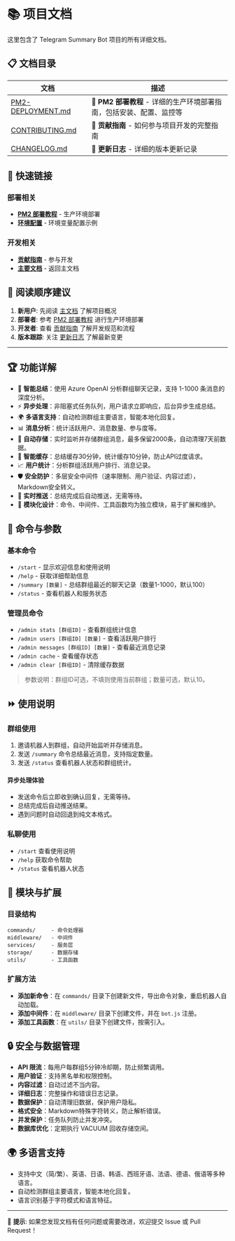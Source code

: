 # 📚 项目文档

这里包含了 Telegram Summary Bot 项目的所有详细文档。

## 📋 文档目录

| 文档 | 描述 |
|------|------|
| [PM2-DEPLOYMENT.md](PM2-DEPLOYMENT.md) | 🚀 **PM2 部署教程** - 详细的生产环境部署指南，包括安装、配置、监控等 |
| [CONTRIBUTING.md](CONTRIBUTING.md) | 🤝 **贡献指南** - 如何参与项目开发的完整指南 |
| [CHANGELOG.md](CHANGELOG.md) | 📝 **更新日志** - 详细的版本更新记录 |

## 🔗 快速链接

### 部署相关
- **[PM2 部署教程](PM2-DEPLOYMENT.md)** - 生产环境部署
- **[环境配置](../env.example)** - 环境变量配置示例

### 开发相关
- **[贡献指南](CONTRIBUTING.md)** - 参与开发
- **[主要文档](../README.md)** - 返回主文档

## 📖 阅读顺序建议

1. **新用户**: 先阅读 [主文档](../README.md) 了解项目概况
2. **部署者**: 参考 [PM2 部署教程](PM2-DEPLOYMENT.md) 进行生产环境部署
3. **开发者**: 查看 [贡献指南](CONTRIBUTING.md) 了解开发规范和流程
4. **版本跟踪**: 关注 [更新日志](CHANGELOG.md) 了解最新变更

---

## 🏆 功能详解

- 🤖 **智能总结**：使用 Azure OpenAI 分析群组聊天记录，支持 1-1000 条消息的深度分析。
- ⚡ **异步处理**：非阻塞式任务队列，用户请求立即响应，后台异步生成总结。
- 🌍 **多语言支持**：自动检测群组主要语言，智能本地化回复。
- 📊 **消息分析**：统计活跃用户、消息数量、参与度等。
- 💾 **自动存储**：实时监听并存储群组消息，最多保留2000条，自动清理7天前数据。
- 🔄 **智能缓存**：总结缓存30分钟，统计缓存10分钟，防止API过度请求。
- 📈 **用户统计**：分析群组活跃用户排行、消息记录。
- 🛡️ **安全防护**：多层安全中间件（速率限制、用户验证、内容过滤），Markdown安全转义。
- 📲 **实时推送**：总结完成后自动推送，无需等待。
- 🔧 **模块化设计**：命令、中间件、工具函数均为独立模块，易于扩展和维护。

## 📝 命令与参数

### 基本命令
- `/start` - 显示欢迎信息和使用说明
- `/help` - 获取详细帮助信息
- `/summary [数量]` - 总结群组最近的聊天记录（数量1-1000，默认100）
- `/status` - 查看机器人和服务状态

### 管理员命令
- `/admin stats [群组ID]` - 查看群组统计信息
- `/admin users [群组ID] [数量]` - 查看活跃用户排行
- `/admin messages [群组ID] [数量]` - 查看最近消息记录
- `/admin cache` - 查看缓存状态
- `/admin clear [群组ID]` - 清除缓存数据

> 参数说明：群组ID可选，不填则使用当前群组；数量可选，默认10。

## ⏩ 使用说明

### 群组使用
1. 邀请机器人到群组，自动开始监听并存储消息。
2. 发送 `/summary` 命令总结最近消息，支持指定数量。
3. 发送 `/status` 查看机器人状态和群组统计。

#### 异步处理体验
- 发送命令后立即收到确认回复，无需等待。
- 总结完成后自动推送结果。
- 遇到问题时自动回退到纯文本格式。

### 私聊使用
- `/start` 查看使用说明
- `/help` 获取命令帮助
- `/status` 查看机器人状态

## 🧩 模块与扩展

### 目录结构
```
commands/     - 命令处理器
middleware/   - 中间件
services/     - 服务层
storage/      - 数据存储
utils/        - 工具函数
```

### 扩展方法
- **添加新命令**：在 `commands/` 目录下创建新文件，导出命令对象，重启机器人自动加载。
- **添加中间件**：在 `middleware/` 目录下创建文件，并在 `bot.js` 注册。
- **添加工具函数**：在 `utils/` 目录下创建文件，按需引入。

## 🔒 安全与数据管理

- **API 限流**：每用户每群组5分钟冷却期，防止频繁调用。
- **用户验证**：支持黑名单和权限控制。
- **内容过滤**：自动过滤不当内容。
- **详细日志**：完整操作和错误日志记录。
- **数据保护**：自动清理旧数据，保护用户隐私。
- **格式安全**：Markdown特殊字符转义，防止解析错误。
- **并发保护**：任务队列防止并发冲突。
- **数据库优化**：定期执行 VACUUM 回收存储空间。

## 🌍 多语言支持

- 支持中文（简/繁）、英语、日语、韩语、西班牙语、法语、德语、俄语等多种语言。
- 自动检测群组主要语言，智能本地化回复。
- 语言识别基于字符模式和语言特征。

---

📌 **提示**: 如果您发现文档有任何问题或需要改进，欢迎提交 Issue 或 Pull Request！ 